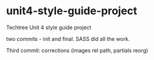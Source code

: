 # unit4-style-guide-project

Techtree Unit 4 style guide project

two commits - init and final. SASS did all the work.

Third commit: corrections (images rel path, partials reorg)
